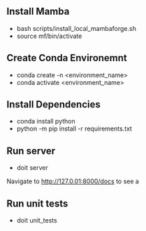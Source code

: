 ## Install Mamba

* bash scripts/install_local_mambaforge.sh
* source mf/bin/activate

## Create Conda Environemnt

* conda create -n <environment_name>
* conda activate <environment_name>


## Install Dependencies

* conda install python
* python -m pip install -r requirements.txt


## Run server

* doit server

Navigate to http://127.0.01:8000/docs to see a


## Run unit tests

* doit unit_tests


